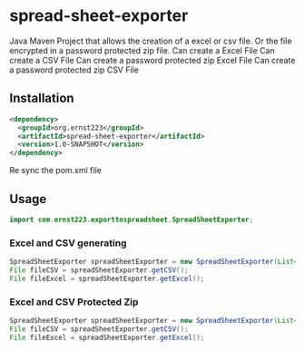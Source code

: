 # spread-sheet-exporter
Java Maven Project that allows the creation of a excel or csv file. Or the file encrypted in a password protected zip file.
Can create a Excel File
Can create a CSV File
Can create a password protected zip Excel File
Can create a password protected zip CSV File

## Installation
```xml
<dependency>
  <groupId>org.ernst223</groupId>
  <artifactId>spread-sheet-exporter</artifactId>
  <version>1.0-SNAPSHOT</version>
</dependency>
```

Re sync the pom.xml file

## Usage
```java
import com.ernst223.exporttospreadsheet.SpreadSheetExporter;
```

### Excel and CSV generating
```java
SpreadSheetExporter spreadSheetExporter = new SpreadSheetExporter(List<Object>, "Filename");
File fileCSV = spreadSheetExporter.getCSV();
File fileExcel = spreadSheetExporter.getExcel();
```

### Excel and CSV Protected Zip
```java
SpreadSheetExporter spreadSheetExporter = new SpreadSheetExporter(List<Object>, "Filename", "Password");
File fileCSV = spreadSheetExporter.getCSV();
File fileExcel = spreadSheetExporter.getExcel();
```
